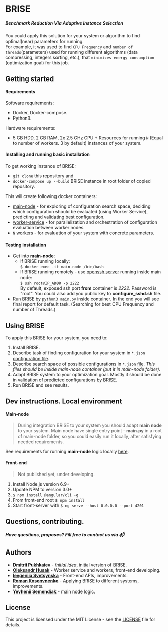 # BRISE 
##### Benchmark Reduction Via Adaptive Instance Selection
You could apply this solution for your system or algorithm to find optimal(near) parameters for running.\
For example, it was used to find `CPU Frequency` and `number of threads`(parameters) used for running 
different algorithms (data compressing, integers sorting, etc.), that `minimizes energy consumption` 
(optimization goal) for this job.  

## Getting started
#### Requirements
Software requirements:
- Docker, Docker-compose.
- Python3.

Hardware requirements:
- 5 GB HDD, 2 GB RAM, 2x 2.5 GHz CPU + Resources for running  `N` (Equal to number of workers. 3 by default) instances of your system.

#### Installing and running basic installation
To get working instance of BRISE:
- `git clone` this repository and
- `docker-compose up --build` BRISE instance in root folder of copied repository.

This will create following docker containers:
- [main-node](./main-node/README.md "Main node Readme.") - for exploring of configuration search space, 
deciding which configuration should be evaluated (using Worker Service), 
predicting and validating best configuration.
- [worker-service](./worker_service/README.md "Worker service Readme.") - for parallelization and orchestration of configuration evaluation between worker nodes.
- `N` [workers](./worker/README.md) - for evaluation of your system with concrete parameters.

#### Testing installation
- Get into **main-node**:
   - If BRISE running locally:\
    `$ docker exec -it main-node /bin/bash`
   - If BRISE running remotely - use [openssh server](./main-node/configure_sshd.sh "Configuration of ssh server, adapt it for your requirements!") running inside main node:\
    `$ ssh root@IP_ADDR -p 2222` \
    By default, exposed ssh port **from** container is *2222*. Password is "root". You could also add you public key to **configure_sshd.sh** file.
- Run BRISE by `python3 main.py` inside container. In the end you will see final report for default task. (Searching for best CPU Frequency and number of Threads.)  

## Using BRISE 
To apply this BRISE for your system, you need to:
1. Install BRISE.
2. Describe task of finding configuration for your system in `*.json` [configuration file](./main-node/Resources/task.json "Example of task description for energy consumption"). 
3. Describe search space of possible configurations in `*.json` [file](./main-node/Resources/taskData.json "Example for energy consumption - possible CPU frequencies and number of thread"). 
*This files should be inside main-node container (put it in main-node folder).* 
4. Adapt BRISE system to your optimization goal. 
Mostly it should be done in validation of predicted configurations by BRISE.
5. Run BRISE and see results.   

## Dev instructions. Local environment 
#### Main-node
> During integration BRISE to your system you should adapt **main node** to your system. 
Main node have single entry point - **main.py** in a root of main-node folder, so you could easily run it locally,
after satisfying needed requirements.   

See requirements for running **main-node** logic locally [here](./main-node#dependencies).

#### Front-end
> Not published yet, under developing.
1. Install Node.js version 6.9+
2. Update NPM to version 3.0+
3. `$ npm install @angular/cli -g`
4. From front-end root `$ npm install`
5. Start front-server with `$ ng serve --host 0.0.0.0 --port 4201`


## Questions, contributing.
##### Have questions, proposes? Fill free to contact us via :mailbox_with_mail: 

## Authors
- **[Dmitrii Pukhkaiev](https://github.com/dpukhkaiev)** - *[initial idea](https://www.researchgate.net/publication/312094017_Energy-efficient_Benchmarking_for_Energy-efficient_Software)*, initial version of BRISE.
- **[Oleksandr Husak](https://github.com/Valavanca/)** - Worker service and workers, front-end developing.
- **[Ievgeniia Svetsynska](https://github.com/IevgSvet)** - Front-end APIs, improvements.
- **[Roman Kosonvnenko](https://github.com/pariom)** - Applying BRISE to different systems, improvements.
- **[Yevhenii Semendiak](https://github.com/YevheniiSemendiak)** - main node logic.

## License
This project is licensed under the MIT License - see the [LICENSE](LICENSE) file for details.
